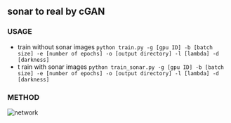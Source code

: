 ## sonar to real by cGAN

### USAGE
- train without sonar images
`python train.py -g [gpu ID] -b [batch size] -e [number of epochs] -o [output directory] -l [lambda] -d [darkness]`
- t rain with sonar images
`python train_sonar.py -g [gpu ID] -b [batch size] -e [number of epochs] -o [output directory] -l [lambda] -d [darkness]`


### METHOD
![network](https://user-images.githubusercontent.com/17425130/35025664-155e67ec-fb8a-11e7-9e98-697c07d5b163.png)
